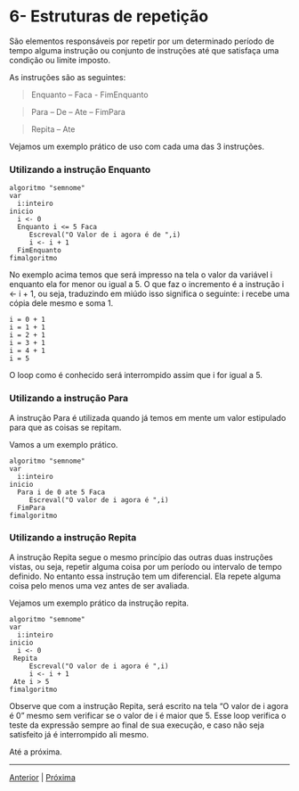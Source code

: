 # 6- Estruturas de repetição

São elementos responsáveis por repetir por um determinado período de tempo alguma instrução ou conjunto de instruções até que satisfaça uma condição ou limite imposto.

As instruções são as seguintes:

> Enquanto – Faca - FimEnquanto

> Para – De – Ate – FimPara

> Repita – Ate

Vejamos um exemplo prático de uso com cada uma das 3 instruções.

### Utilizando a instrução Enquanto

```
algoritmo "semnome"
var
  i:inteiro
inicio
  i <- 0
  Enquanto i <= 5 Faca
     Escreval("O Valor de i agora é de ",i)
     i <- i + 1
  FimEnquanto
fimalgoritmo
```

No exemplo acima temos que será impresso na tela o valor da variável i enquanto ela for menor ou igual a 5. O que faz o incremento é a instrução i <- i + 1, ou seja, traduzindo em miúdo isso significa o seguinte: i recebe uma cópia dele mesmo e soma 1.

```
i = 0 + 1
i = 1 + 1
i = 2 + 1
i = 3 + 1
i = 4 + 1
i = 5
```

O loop como é conhecido será interrompido assim que i for igual a 5.

### Utilizando a instrução Para

A instrução Para é utilizada quando já temos em mente um valor estipulado para que as coisas se repitam.

Vamos a um exemplo prático.

```
algoritmo "semnome"
var
  i:inteiro
inicio
  Para i de 0 ate 5 Faca
     Escreval("O valor de i agora é ",i)
  FimPara
fimalgoritmo
```

### Utilizando a instrução Repita

A instrução Repita segue o mesmo princípio das outras duas instruções vistas, ou seja, repetir alguma coisa por um período ou intervalo de tempo definido. No entanto essa instrução tem um diferencial. Ela repete alguma coisa pelo menos uma vez antes de ser avaliada.

Vejamos um exemplo prático da instrução repita.

```
algoritmo "semnome"
var
  i:inteiro
inicio
  i <- 0  
 Repita
     Escreval("O valor de i agora é ",i)
     i <- i + 1  
 Ate i > 5
fimalgoritmo
```

Observe que com a instrução Repita, será escrito na tela “O valor de i agora é 0” mesmo sem verificar se o valor de i é maior que 5. Esse loop verifica o teste da expressão sempre ao final de sua execução, e caso não seja satisfeito já é interrompido ali mesmo.

Até a próxima.

---

[Anterior](https://github.com/jefersonrodrigostefani/logica-e-algoritmos/blob/main/05.md) | [Próxima](https://github.com/jefersonrodrigostefani/logica-e-algoritmos/blob/main/07.md)